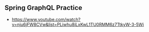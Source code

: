 ## Spring GraphQL Practice
- https://www.youtube.com/watch?v=nju6jFW8CVw&list=PLiwhu8iLxKwL1TU0RMM6z7TtkyW-3-5Wi
